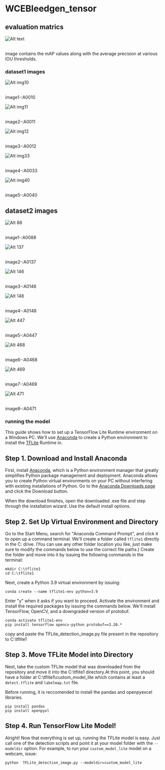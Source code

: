 # WCEBleedgen_tensor
## evaluation matrics
![Alt text](https://github.com/TeamUltF4/WCEBleedgen_tensor/assets/147421232/4e1d59aa-c0a7-4990-bf87-68c7dc6928e4)

</br>image contains the mAP values along with the average precision at various IOU thresholds.


### dataset1 images


![Alt img10](https://github.com/TeamUltF4/WCEBleedgen_tensor/assets/147421232/576eeff4-6919-42d6-a564-5a2e45c015bf)

</br>image1-:A0010

![Alt img11](https://github.com/TeamUltF4/WCEBleedgen_tensor/assets/147421232/db5deeaf-bc63-4bb3-80f7-e6a7daf23b9b)

</br>image2-:A0011

![Alt img12](https://github.com/TeamUltF4/WCEBleedgen_tensor/assets/147421232/e1e8b320-780a-4adc-88c4-5c9a73ff4312)

</br>image3-:A0012

![Alt img33](https://github.com/TeamUltF4/WCEBleedgen_tensor/assets/147421232/397db6c4-a2fd-44be-81b8-2f81eb101adf)

</br>image4-:A0033

![Alt img40](https://github.com/TeamUltF4/WCEBleedgen_tensor/assets/147421232/87595088-dc6d-4cd0-9e95-07a89159ab88)

</br>image5-:A0040


## dataset2 images


![Alt 88](https://github.com/TeamUltF4/WCEBleedgen_tensor/assets/147421232/bdd7112f-dbd1-4088-8ed8-032a352844e1)

</br>image1-:A0088

![Alt 137](https://github.com/TeamUltF4/WCEBleedgen_tensor/assets/147421232/2f3deaeb-5f45-4372-a498-6bde64e0e5f4)

</br>image2-:A0137

![Alt 146](https://github.com/TeamUltF4/WCEBleedgen_tensor/assets/147421232/ae3e9883-19c2-4001-8862-8bdc80147ec8)

</br>image3-:A0146

![Alt 148](https://github.com/TeamUltF4/WCEBleedgen_tensor/assets/147421232/2cddf7e7-be9d-4b23-9bf9-d23f25f979d6)

</br>image4-:A0148

![Alt 447](https://github.com/TeamUltF4/WCEBleedgen_tensor/assets/147421232/327bc7d8-d21e-4f9a-a29e-e5a547522ac9)

</br>image5-:A0447

![Alt 468](https://github.com/TeamUltF4/WCEBleedgen_tensor/assets/147421232/7b6c50ac-9017-44fe-97b2-ad5d20cfb594)

</br>image6-:A0468

![Alt 469](https://github.com/TeamUltF4/WCEBleedgen_tensor/assets/147421232/6ac76c32-b40a-46a7-b14a-d062ef8a6593)

</br>image7-:A0469

![Alt 471](https://github.com/TeamUltF4/WCEBleedgen_tensor/assets/147421232/fad02535-e217-484a-95a8-5b140db9d0d5)

</br>image8-:A0471

### running the model
This guide shows how to set up a TensorFlow Lite Runtime environment on a Windows PC. We'll use [Anaconda](https://www.anaconda.com/) to create a Python environment to install the [TFLite](https://github.com/EdjeElectronics/TensorFlow-Lite-Object-Detection-on-Android-and-Raspberry-Pi.git) Runtime in. 

## Step 1. Download and Install Anaconda
First, install [Anaconda](https://www.anaconda.com/), which is a Python environment manager that greatly simplifies Python package management and deployment. Anaconda allows you to create Python virtual environments on your PC without interfering with existing installations of Python. Go to the [Anaconda Downloads page](https://www.anaconda.com/products/distribution) and click the Download button.

When the download finishes, open the downloaded .exe file and step through the installation wizard. Use the default install options.



## Step 2. Set Up Virtual Environment and Directory
Go to the Start Menu, search for "Anaconda Command Prompt", and click it to open up a command terminal. We'll create a folder called `tflite1` directly in the C: drive. (You can use any other folder location you like, just make sure to modify the commands below to use the correct file paths.) Create the folder and move into it by issuing the following commands in the terminal:

```
mkdir C:\tflite1
cd C:\tflite1
```

Next, create a Python 3.9 virtual environment by issuing:

```
conda create --name tflite1-env python=3.9
```

Enter "y" when it asks if you want to proceed. Activate the environment and install the required packages by issuing the commands below. We'll install TensorFlow, OpenCV, and a downgraded version of protobuf. 

```
conda activate tflite1-env
pip install tensorflow opencv-python protobuf==3.20.*
```

copy and paste the TFLite_detection_image.py file present in the repository to C:\tflite1


## Step 3. Move TFLite Model into Directory
Next, take the custom TFLite model that was downloaded from the repository and move it into the C:\tflite1 directory.At this point, you should have a folder at C:\tflite1\custom_model_lite which contains at least a `detect.tflite` and `labelmap.txt` file.

Before running, it is reccomended to install the pandas and openpyexcel libraries.

```
pip install pandas
pip install openpyxl
```
## Step 4. Run TensorFlow Lite Model!
Alright! Now that everything is set up, running the TFLite model is easy. Just call one of the detection scripts and point it at your model folder with the `--modeldir` option. For example, to run your `custom_model_lite` model on a webcam, issue:

```
python  TFLite_detection_image.py --modeldir=custom_model_lite
```

